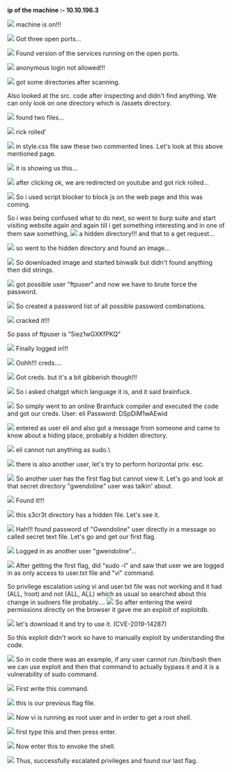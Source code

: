 **ip of the machine :- 10.10.196.3**

![](attachment/89c2f202ff2a2523290b5885a0a950f8.png)
machine is on!!!

![](attachment/e2d6d8f80750e0e0e92fea3bfc96e049.png)
Got three open ports...

![](attachment/6e40a2e23646290eab4f9a5bce660956.png)
Found version of the services running on the open ports.

![](attachment/2cb9f49f740f6e5fdeae89c4bb9c8e7c.png)
anonymous login not allowed!!!

![](attachment/c8337dfd5972851b84d59db48c6e8cf9.png)
got some directories after scanning.

Also looked at the src. code after inspecting and didn't find anything. We can only look on one directory which is /assets directory.

![](attachment/7261fe1771930f54145c0d885138f193.png)
found two files...

![](attachment/f771223b978aeb6281ec44d148031f34.png)
rick rolled'

![](attachment/0b0e2b45c5bdeacc1605b33f6b2894ed.png)
in style.css file saw these two commented lines. Let's look at this above mentioned page.

![](attachment/5d6c3fa1312b980513bd877cfff8d068.png)
it is showing us this...

![](attachment/bb293933cf964cc7b6a1cd0c2addb4ad.png)
after clicking ok, we are redirected on youtube and got rick rolled...

![](attachment/e5d6466e4b1624bbc9fb563545a83e22.png)
So i used script blocker to block js on the web page and this was coming.

So i was being confused what to do next, so went to burp suite and start visiting website again and again till i get something interesting and in one of them saw something,
![](attachment/f1a4703414f2e17a8461076d13726243.png)
a hidden directory!!! and that to a get request...

![](attachment/545095a4ef32f3dfb73e21da8692bef2.png)
so went to the hidden directory and found an image...

![](attachment/c73dfa6a7f0367b3d751aab123f471f6.png)
So downloaded image and started binwalk but didn't found anything then did strings.

![](attachment/bb5931ca1ff77a4e7a2cbcf073f3cb42.png)
got possible user "ftpuser" and now we have to brute force the password.

![](attachment/b98fd7bdb1c445706a98a10167f0502b.png)
So created a password list of all possible password combinations.

![](attachment/61e9f6361dab6e1762a1b067eefef87c.png)
cracked it!!!

So pass of ftpuser is "5iez1wGXKfPKQ"

![](attachment/c1b35ed709e1c8fb48c5c13fcff9c6ea.png)
Finally logged in!!!

![](attachment/54d47696ff35737f12a1a10f418ebd9c.png)
Oohh!!! creds....

![](attachment/1246ef57dea14238a3f0ea5d96f6a3fd.png)
Got creds. but it's a bit gibberish though!!!

![](attachment/e5a031b45292d6120543eca5f2ea82bb.png)
So i asked chatgpt which language it is, and it said brainfuck.

![](attachment/ae528453cb8c20bac07db7446e850904.png)
So simply went to an online Brainfuck compiler and executed the code and got our creds.
User: eli
Password: DSpDiM1wAEwid

![](attachment/33ac84cad6f236600f0895b10070fc9e.png)
entered as user eli and also got a message from someone and came to know about a hiding place, probably a hidden directory.

![](attachment/6231fe8600477f1e5bee01bb9d030560.png)
eli cannot run anything as sudo.\

![](attachment/69fdf4724d003f9decd9fe66fd204bdb.png)
there is also another user, let's try to perform horizontal priv. esc.

![](attachment/e0c6c370e07d3a01fb54cdd43a656308.png)
So another user has the first flag but cannot view it. Let's go and look at that secret directory "gwendoline" user was talkin' about.

![](attachment/801e94e08a24ffbdd80fe054054ea980.png)
Found it!!!

![](attachment/e92124ce82879cc42366b7ddec213ac8.png)
this s3cr3t directory has a hidden file. Let's see it.

![](attachment/7b9b853543f9136e0c24310a324414a2.png)
Hah!!! found password of "Gwendoline" user directly in a message so called secret text file. Let's go and get our first flag.

![](attachment/957100c64b7c3896f5657233a3ff2325.png)
Logged in as another user "gwendoline"...

![](attachment/bbcce7d5fcf04d8ffde344a7c4155e2e.png)
After getting the first flag, did "sudo -l" and saw that user we are logged in as only access to user.txt file and "vi" command.

So privilege escalation using vi and user.txt file was not working and it had (ALL, !root) and not (ALL, ALL) which as usual so searched about this change in sudoers file probably....
![](attachment/a2ed5eec52c7e2122a2f8263fbbebbfb.png)
So after entering the weird permissions directly on the browser it gave me an exploit of exploitdb.

![](attachment/ce5eb8c36f7236bbe138351fbe4f8981.png)
let's download it and try to use it. (CVE-2019-14287)

So this exploit didn't work so have to manually exploit by understanding the code.

![](attachment/748d8396c294243fdd286424adbe0a0d.png)
So in code there was an example, if any user cannot run /bin/bash then we can use exploit and then that command to actually bypass it and it is a vulnerability of sudo command.

![](attachment/9f1cde0ded877b01b8be46a5fec4e83b.png)
First write this command.

![](attachment/d01351905cf2fe9f7e3139085f929aac.png)
this is our previous flag file.

![](attachment/3f25f22624c7d1d19d2a078dd191dc11.png)
Now vi is running as root user and in order to get a root shell.

![](attachment/fba801d1f4d62335a8c02c2efa120a2a.png)
first type this and then press enter.

![](attachment/f7ec190b0d85f63df08778b34a496cdb.png)
Now enter this to envoke the shell.

![](attachment/480ae111b3e5ea8618217eaf92464173.png)
Thus, successfully escalated privileges and found our last flag.